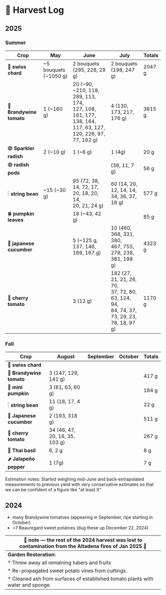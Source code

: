 # 🧺 Harvest Log

## 2025

### Summer 

| Crop     | **May**                                  | **June**     |**July**     | **Totals** |
|--------------------------------------|----------|-------------|-------------|--------------|
| 🥬 **swiss chard**   |     ~5 bouquets (~1050 g)|  2 bouquets (295, 228, 29 g)     | 2 bouquets (198, 247 g) | 2047 g | 
| 🍅 **Brandywine tomato** | 1 (~160 g)               |     20 (~90, ~210, 119, 289, 113, 174, </br> 127, 108, 161, 177, 138, 164, 117, 63, 127, 120, 226, 97, 77, 162 g)   | 4 (130, 173, 217, 176 g)  | 3615 g |
| 🟣 **Sparkler radish**   | 2   (~10 g)            |     1 (~6 g)    | 1 (4g) |  20 g |
| 🟢 **radish pods**   |        |        | (38, 11, 7 g) |  56 g |
| 𓇛 **string bean**     |   ~15 (~30 g)             |      95 (72, 38, 14, 72, 17, 20, 18, 20, 14, </br> 20, 21, 24 g)    | 60 (14, 20, 12, 14, 14, 34, 36, 37, 16 g) | 577 g |
| 🍀 **pumpkin leaves**            |             |     18 (~43, 42 g)      |  |  85 g |
| 🥒 **japanese cucumber**            |             |     5 (~125 g, 137, 146, 169, 167 g)      | 10 (460, 368, 331, 380, </br> 467, 755, 278, 238, 381, 198 g)  | 4323 g |  
| 🍒 **cherry tomato**            |             |     3 (12 g)      | 182 (27, 21, 21, 26, 70, </br> 37, 72, 80, 63, 124, 94, </br> 84, 74, 37, 73, 29, 23, 78, 18, 97 g)  | 1170 g |

### Fall

| Crop     | **August**                                  | **September**     |**October**     | **Totals** |
|--------------------------------------|----------|-------------|-------------|--------------|
| 🥬 **swiss chard**   |     |       |  |  | 
| 🍅 **Brandywine tomato** |     3 (147, 129, 141 g)          |       |  | 417 g |
| 🎃 **mini pumpkin**   |     3 (61, 63, 60 g)        |         |  |  184 g |
| 𓇛 **string bean**  |      11 (18, 17, 4 g)        |          |  | 22 g |
| 🥒 **Japanese cucumber**   |     2 (193, 318 g)        |           |   | 511 g |  
| 🍒 **cherry tomato**  |    34 (46, 47, 20, 16, 35, 103 g)         |           |   | 267 g |
| 🌿 **Thai basil**  |       6, 2 g      |           |   | 8 g |
| 🌶️ **Jalapeño pepper**  |       1 (7g)    |           |   | 7 g |

Estimation notes: Started weighing mid-June and back-extrapolated measurements to previous yield with very conservative estimates so that we can be confident of a figure like "at least X"

## 2024

* many Brandywine tomatoes (appearing in September, ripe starting in October)
* ~7 Beauregard sweet potatoes (dug these up December 22, 2024)
  


|🚒  note — the rest of the 2024 harvest was lost to contamination from the Altadena fires of Jan 2025 🚒| 
|----------------------------------------------------------------------------------------------------|
|  **Garden Restoration:**                                                                           |
| * Threw away all remaining tubers and fruits                                                       |
| * Re-propagated sweet potato vines from cuttings.                                                  |
| * Cleaned ash from surfaces of established tomato plants with water and sponge.                    |
